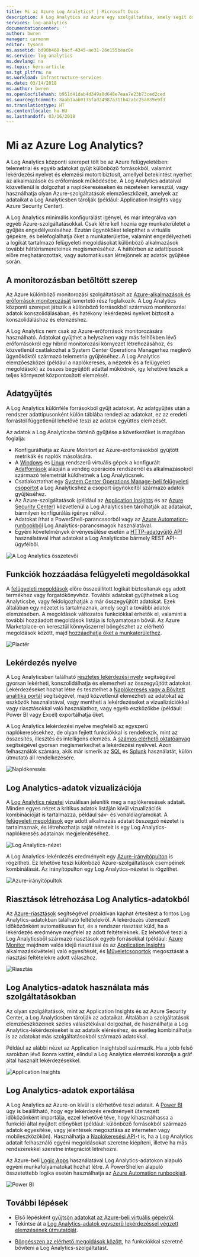 ```yaml
---
title: Mi az Azure Log Analytics? | Microsoft Docs
description: A Log Analytics az Azure egy szolgáltatása, amely segít összegyűjteni és elemezni a felhőben és a helyszíni környezetekben található erőforrások által létrehozott működési adatokat.  Ez a cikk tömör áttekintést nyújt a Log Analytics különböző összetevőiről, és részletes tartalmakra mutató hivatkozásokat tartalmaz.
services: log-analytics
documentationcenter: ''
author: bwren
manager: carmonm
editor: tysonn
ms.assetid: bd90b460-bacf-4345-ae31-26e155beac0e
ms.service: log-analytics
ms.devlang: na
ms.topic: hero-article
ms.tgt_pltfrm: na
ms.workload: infrastructure-services
ms.date: 03/14/2018
ms.author: bwren
ms.openlocfilehash: b951d41dab4d349a8d648e7eaa7e23b73ced2ced
ms.sourcegitcommit: 8aab1aab0135fad24987a311b42a1c25a839e9f3
ms.translationtype: HT
ms.contentlocale: hu-HU
ms.lasthandoff: 03/16/2018
---
```

# <a name="what-is-azure-log-analytics"></a>Mi az Azure Log Analytics?
A Log Analytics központi szerepet tölt be az Azure felügyeletében: telemetriai és egyéb adatokat gyűjt különböző forrásokból, valamint lekérdezési nyelvet és elemzési motort biztosít, amellyel betekintést nyerhet az alkalmazások és erőforrások működésébe.  A Log Analytics adataival közvetlenül is dolgozhat a naplókereséseken és nézeteken keresztül, vagy használhatja olyan Azure-szolgáltatások elemzőeszközeit, amelyek az adataikat a Log Analyticsben tárolják (például: Application Insights vagy Azure Security Center).  

A Log Analytics minimális konfigurálást igényel, és már integrálva van egyéb Azure-szolgáltatásokkal.  Csak létre kell hoznia egy munkaterületet a gyűjtés engedélyezéséhez.  Ezután ügynököket telepíthet a virtuális gépekre, és belefoglalhatja őket a munkaterületbe, valamint engedélyezheti a logikát tartalmazó felügyeleti megoldásokat különböző alkalmazások további háttérismereteinek megismeréséhez.  A háttérben az adattípusok előre meghatározottak, vagy automatikusan létrejönnek az adatok gyűjtése során.


## <a name="role-in-monitoring"></a>A monitorozásban betöltött szerep

Az Azure különböző monitorozási szolgáltatásait az [Azure-alkalmazások és erőforrások monitorozását](../monitoring-and-diagnostics/monitoring-overview.md) ismertető rész foglalkozik.  A Log Analytics központi szerepet játszik a különböző forrásokból származó monitorozási adatok konszolidálásában, és hatékony lekérdezési nyelvet biztosít a konszolidáláshoz és elemzéshez.  

A Log Analytics nem csak az Azure-erőforrások monitorozására használható.  Adatokat gyűjthet a helyszínen vagy más felhőkben lévő erőforrásokról egy hibrid monitorozási környezet létrehozásához, és közvetlenül csatlakozhat a System Center Operations Managerhez meglévő ügynököktől származó telemetria gyűjtéséhez.  A Log Analytics elemzőeszközei (például a naplókeresés, a nézetek és a felügyeleti megoldások) az összes begyűjtött adattal működnek, így lehetővé teszik a teljes környezet központosított elemzését.



## <a name="data-collection"></a>Adatgyűjtés
A Log Analytics különféle forrásokból gyűjt adatokat.  Az adatgyűjtés után a rendszer adattípusonként külön táblába rendezi az adatokat, ez az eredeti forrástól függetlenül lehetővé teszi az adatok együttes elemzését.

Az adatok a Log Analyticsbe történő gyűjtése a következőket is magában foglalja:

- Konfigurálhatja az Azure Monitort az Azure-erőforrásokból gyűjtött metrikák és naplók másolására.
- A [Windows](log-analytics-windows-agent.md) és [Linux](log-analytics-linux-agents.md) rendszerű virtuális gépek a konfigurált [Adatforrások](log-analytics-data-sources.md) alapján a vendég operációs rendszerről és alkalmazásokról származó telemetriát küldhetnek a Log Analyticsnek.  
- Csatlakoztathat egy [System Center Operations Manage-beli felügyeleti csoportot](log-analytics-om-agents.md) a Log Analyticshez a csoport ügynökeitől származó adatok gyűjtéséhez.
- Az Azure-szolgáltatások (például az [Application Insights](https://docs.microsoft.com/azure/application-insights/) és az [Azure Security Center](https://docs.microsoft.com/azure/security-center/)) közvetlenül a Log Analyticsben tárolhatják az adataikat, bármilyen konfigurálás igénye nélkül.
- Adatokat írhat a PowerShell-parancssorból vagy az [Azure Automation-runbookból](../automation/automation-runbook-types.md) Log Analytics-parancsmagok használatával.
- Egyéni követelmények érvényesülése esetén a [HTTP-adatgyűjtő API](log-analytics-data-collector-api.md) használatával írhat adatokat a Log Analyticsbe bármely REST API-ügyfélből.


![A Log Analytics összetevői](media/log-analytics-overview/collecting-data.png)

## <a name="add-functionality-with-management-solutions"></a>Funkciók hozzáadása felügyeleti megoldásokkal
A [felügyeleti megoldások](log-analytics-add-solutions.md) előre összeállított logikát biztosítanak egy adott termékhez vagy forgatókönyvhöz.  További adatokat gyűjthetnek a Log Analyticsbe, vagy feldolgozhatják a már összegyűjtött adatokat.  Ezek általában egy nézetet is tartalmaznak, amely segít a további adatok elemzésében.  A megoldások változatos funkciókkal érhetők el, valamint a további hozzáadott megoldások listája is folyamatosan bővül.  Az Azure Marketplace-en keresztül könnyűszerrel böngészhet az elérhető megoldások között, majd [hozzáadhatja őket a munkaterülethez](log-analytics-add-solutions.md).  

![Piactér](media/log-analytics-overview/solutions.png)


## <a name="query-language"></a>Lekérdezés nyelve

A Log Analyticsben található [részletes lekérdezési nyelv](http://docs.loganalytics.io) segítségével gyorsan lekérheti, konszolidálhatja és elemezheti az összegyűjtött adatokat.  Lekérdezéseket hozhat létre és tesztelhet a [Naplókeresés vagy a Bővített analitika portál](log-analytics-log-search-portals.md) segítségével, majd közvetlenül elemezheti az adatokat az eszközök használatával, vagy mentheti a lekérdezéseket a vizualizációkkal vagy riasztásokkal való használathoz, vagy egyéb eszközökbe (például: Power BI vagy Excel) exportálhatja őket.

A Log Analytics lekérdezési nyelve megfelelő az egyszerű naplókeresésekhez, de olyan fejlett funkciókkal is rendelkezik, mint az összesítés, illesztés és intelligens elemzés. A [számos elérhető oktatóanyag](https://docs.loganalytics.io/docs/Learn/Tutorials) segítségével gyorsan megismerkedhet a lekérdezési nyelvvel.  Azon felhasználók számára, akik már ismerik az [SQL](https://docs.loganalytics.io/docs/Learn/References/SQL-to-Azure-Log-Analytics) és [Splunk](https://docs.loganalytics.io/docs/Learn/References/Splunk-to-Azure-Log-Analytics) használatát, külön útmutató áll rendelkezésére.

![Naplókeresés](media/log-analytics-overview/analytics-query.png)


## <a name="visualize-log-analytics-data"></a>Log Analytics-adatok vizualizációja

A [Log Analytics nézetei](log-analytics-view-designer.md) vizuálisan jelenítik meg a naplókeresések adatait.  Minden egyes nézet a kritikus adatok listáján kívül vizualizációk kombinációját is tartalmazza, például sáv- és vonaldiagramokat.  A [felügyeleti megoldások](#add-functionality-with-management-solutions) egy adott alkalmazás adatait összegző nézetet is tartalmaznak, és létrehozhatja saját nézeteit is egy Log Analytics-naplókeresés adatainak megjelenítéséhez.

![Log Analytics-nézet](media/log-analytics-overview/view.png)

A Log Analytics-lekérdezés eredményeit egy [Azure-irányítópulton](../azure-portal/azure-portal-dashboards.md) is rögzítheti. Ez lehetővé teszi különböző Azure-szolgáltatások csempéinek kombinálását.  Az irányítópulton egy Log Analytics-nézetet is rögzíthet.

![Azure-irányítópultok](media/log-analytics-overview/dashboard.png)

## <a name="creating-alerts-from-log-analytics-data"></a>Riasztások létrehozása Log Analytics-adatokból

Az [Azure-riasztások](../monitoring-and-diagnostics/monitoring-overview-unified-alerts.md) segítségével proaktívan kaphat értesítést a fontos Log Analytics-adatokban található feltételekről.  A lekérdezés ütemezett időközönként automatikusan fut, és a rendszer riasztást küld, ha a lekérdezés eredménye megfelel az adott feltételeknek.  Ez lehetővé teszi a Log Analyticsből származó riasztások egyéb forrásokkal (például: [Azure Monitor](../monitoring-and-diagnostics/monitoring-near-real-time-metric-alerts.md) majdnem valós idejű riasztásai és az [Application Insights](../application-insights/app-insights-alerts.md) alkalmazáskivételei) való egyesítését, és [Műveletcsoportok](../monitoring-and-diagnostics/monitoring-action-groups.md) megosztását a riasztási feltételekre adott válaszhoz.

![Riasztás](media/log-analytics-overview/alerts.png)


## <a name="using-log-analytics-data-in-other-services"></a>Log Analytics-adatok használata más szolgáltatásokban
Az olyan szolgáltatások, mint az Application Insights és az Azure Security Center, a Log Analyticsben tárolják az adataikat.  Általában a szolgáltatások elemzőeszközeinek széles választékával dolgozhat, de használhatja a Log Analytics-lekérdezéseket is az adataik eléréséhez, és esetleg kombinálhatja is az adatokat más szolgáltatásokból származó adatokkal.  

Például az alábbi nézet az Application Insightsból származik.  Ha a jobb felső sarokban lévő ikonra kattint, elindul a Log Analytics elemzési konzolja a gráf által használt lekérdezésekkel.

![Application Insights](media/log-analytics-overview/application-insights.png)


## <a name="exporting-log-analytics-data"></a>Log Analytics-adatok exportálása

A Log Analytics az Azure-on kívül is elérhetővé teszi adatait.  A [Power BI](log-analytics-powerbi.md) úgy is beállítható, hogy egy lekérdezés eredményeit ütemezett időközönként importálja, ezzel lehetővé téve, hogy kihasználhassa a funkciói által nyújtott előnyöket (például: különböző forrásokból származó adatok egyesítése, vagy jelentések megosztása az interneten vagy mobileszközökön).  Használhatja a [Naplókeresési API](log-analytics-log-search-api.md)-t is, ha a Log Analytics adatait felhasználó egyéni megoldásokat szeretne kiépíteni, illetve ha más rendszerekkel szeretne integrációt létrehozni.

Az Azure-beli [Logic Apps](../logic-apps/logic-apps-overview.md) használatával Log Analytics-adatokon alapuló egyéni munkafolyamatokat hozhat létre.  A PowerShellen alapuló összetettebb logika esetén használhatja az [Azure Automation runbookjait](../automation/automation-runbook-types.md).

![Power BI](media/log-analytics-overview/export.png)



## <a name="next-steps"></a>További lépések
- Első lépésként [gyűjtsön adatokat az Azure-beli virtuális gépekről](log-analytics-quick-collect-azurevm.md).
- Tekintse át a [Log Analytics-adatok egyszerű lekérdezéssel végzett elemzésének útmutatóját](log-analytics-tutorial-viewdata.md).
* [Böngésszen az elérhető megoldások között](log-analytics-add-solutions.md), ha funkciókkal szeretné bővíteni a Log Analytics-szolgáltatást.

